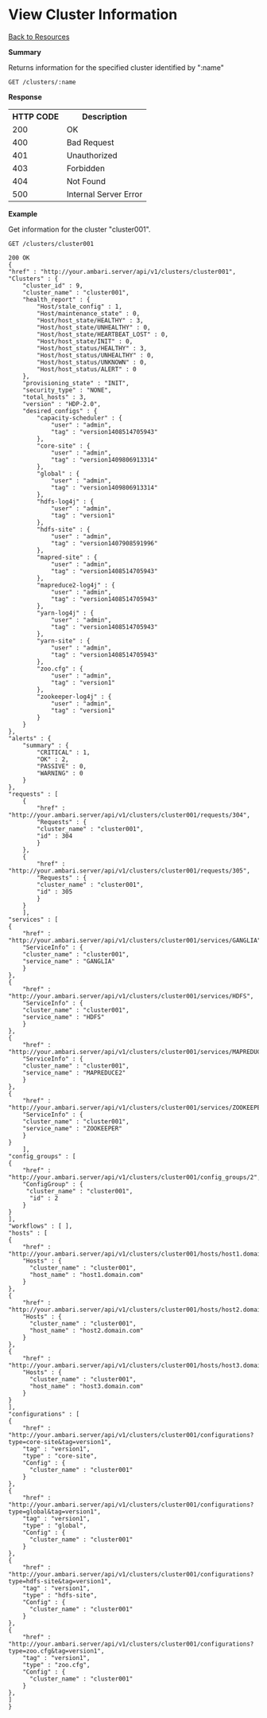 <!---
Licensed to the Apache Software Foundation (ASF) under one or more
contributor license agreements. See the NOTICE file distributed with
this work for additional information regarding copyright ownership.
The ASF licenses this file to You under the Apache License, Version 2.0
(the "License"); you may not use this file except in compliance with
the License. You may obtain a copy of the License at

http://www.apache.org/licenses/LICENSE-2.0

Unless required by applicable law or agreed to in writing, software
distributed under the License is distributed on an "AS IS" BASIS,
WITHOUT WARRANTIES OR CONDITIONS OF ANY KIND, either express or implied.
See the License for the specific language governing permissions and
limitations under the License.
-->

View Cluster Information
=====

[Back to Resources](index.md#resources)

**Summary**

Returns information for the specified cluster identified by ":name"

    GET /clusters/:name

**Response**
<table>
  <tr>
    <th>HTTP CODE</th>
    <th>Description</th>
  </tr>
  <tr>
    <td>200</td>
    <td>OK</td>  
  </tr>
  <tr>
    <td>400</td>
    <td>Bad Request</td>  
  </tr>
  <tr>
    <td>401</td>
    <td>Unauthorized</td>  
  </tr>
  <tr>
    <td>403</td>
    <td>Forbidden</td>  
  </tr> 
  <tr>
    <td>404</td>
    <td>Not Found</td>  
  </tr>
  <tr>
    <td>500</td>
    <td>Internal Server Error</td>  
  </tr>
</table>

**Example**

Get information for the cluster "cluster001".

    GET /clusters/cluster001
    
    200 OK
    {
	"href" : "http://your.ambari.server/api/v1/clusters/cluster001",
	"Clusters" : {
		"cluster_id" : 9,
		"cluster_name" : "cluster001",
		"health_report" : {
			"Host/stale_config" : 1,
			"Host/maintenance_state" : 0,
			"Host/host_state/HEALTHY" : 3,
			"Host/host_state/UNHEALTHY" : 0,
			"Host/host_state/HEARTBEAT_LOST" : 0,
			"Host/host_state/INIT" : 0,
			"Host/host_status/HEALTHY" : 3,
			"Host/host_status/UNHEALTHY" : 0,
			"Host/host_status/UNKNOWN" : 0,
			"Host/host_status/ALERT" : 0
		},
		"provisioning_state" : "INIT",
		"security_type" : "NONE",
		"total_hosts" : 3,
		"version" : "HDP-2.0",
		"desired_configs" : {
			"capacity-scheduler" : {
				"user" : "admin",
				"tag" : "version1408514705943"
			},
			"core-site" : {
				"user" : "admin",
				"tag" : "version1409806913314"
			},
			"global" : {
				"user" : "admin",
				"tag" : "version1409806913314"
			},
			"hdfs-log4j" : {
				"user" : "admin",
				"tag" : "version1"
			},
			"hdfs-site" : {
				"user" : "admin",
				"tag" : "version1407908591996"
			},
			"mapred-site" : {
				"user" : "admin",
				"tag" : "version1408514705943"
			},
			"mapreduce2-log4j" : {
				"user" : "admin",
				"tag" : "version1408514705943"
			},
			"yarn-log4j" : {
				"user" : "admin",
				"tag" : "version1408514705943"
			},
			"yarn-site" : {
				"user" : "admin",
				"tag" : "version1408514705943"
			},
			"zoo.cfg" : {
				"user" : "admin",
				"tag" : "version1"
			},
			"zookeeper-log4j" : {
				"user" : "admin",
				"tag" : "version1"
			}
		}
	},
	"alerts" : {
		"summary" : {
			"CRITICAL" : 1,
			"OK" : 2,
			"PASSIVE" : 0,
			"WARNING" : 0
		}
	},
	"requests" : [
		{
			"href" : "http://your.ambari.server/api/v1/clusters/cluster001/requests/304",
			"Requests" : {
			"cluster_name" : "cluster001",
			"id" : 304
			}
		},
		{
			"href" : "http://your.ambari.server/api/v1/clusters/cluster001/requests/305",
			"Requests" : {
			"cluster_name" : "cluster001",
			"id" : 305
			}
		}
		],
	"services" : [
	{
		"href" : "http://your.ambari.server/api/v1/clusters/cluster001/services/GANGLIA",
		"ServiceInfo" : {
		"cluster_name" : "cluster001",
		"service_name" : "GANGLIA"
		}
	},
	{
		"href" : "http://your.ambari.server/api/v1/clusters/cluster001/services/HDFS",
		"ServiceInfo" : {
		"cluster_name" : "cluster001",
		"service_name" : "HDFS"
		}
	},
	{
		"href" : "http://your.ambari.server/api/v1/clusters/cluster001/services/MAPREDUCE2",
		"ServiceInfo" : {
		"cluster_name" : "cluster001",
		"service_name" : "MAPREDUCE2"
		}
	},
	{
		"href" : "http://your.ambari.server/api/v1/clusters/cluster001/services/ZOOKEEPER",
		"ServiceInfo" : {
		"cluster_name" : "cluster001",
		"service_name" : "ZOOKEEPER"
		}
	}
    	],
	"config_groups" : [
	{
		"href" : "http://your.ambari.server/api/v1/clusters/cluster001/config_groups/2",
		"ConfigGroup" : {
		 "cluster_name" : "cluster001",
		  "id" : 2
		}
	}
	],
	"workflows" : [ ],
	"hosts" : [
	{
		"href" : "http://your.ambari.server/api/v1/clusters/cluster001/hosts/host1.domain.com",
		"Hosts" : {
		  "cluster_name" : "cluster001",
		  "host_name" : "host1.domain.com"
		}
	},
	{
		"href" : "http://your.ambari.server/api/v1/clusters/cluster001/hosts/host2.domain.com",
		"Hosts" : {
		  "cluster_name" : "cluster001",
		  "host_name" : "host2.domain.com"
		}
	},
	{
		"href" : "http://your.ambari.server/api/v1/clusters/cluster001/hosts/host3.domain.com",
		"Hosts" : {
		  "cluster_name" : "cluster001",
		  "host_name" : "host3.domain.com"
		}
	}
	],
	"configurations" : [
	{
		"href" : "http://your.ambari.server/api/v1/clusters/cluster001/configurations?type=core-site&tag=version1",
		"tag" : "version1",
		"type" : "core-site",
		"Config" : {
		  "cluster_name" : "cluster001"
		}
	},
	{
		"href" : "http://your.ambari.server/api/v1/clusters/cluster001/configurations?type=global&tag=version1",
		"tag" : "version1",
		"type" : "global",
		"Config" : {
		  "cluster_name" : "cluster001"
		}
	},
	{
		"href" : "http://your.ambari.server/api/v1/clusters/cluster001/configurations?type=hdfs-site&tag=version1",
		"tag" : "version1",
		"type" : "hdfs-site",
		"Config" : {
		  "cluster_name" : "cluster001"
		}
	},
	{
		"href" : "http://your.ambari.server/api/v1/clusters/cluster001/configurations?type=zoo.cfg&tag=version1",
		"tag" : "version1",
		"type" : "zoo.cfg",
		"Config" : {
		  "cluster_name" : "cluster001"
		}
	},
	]
    }
